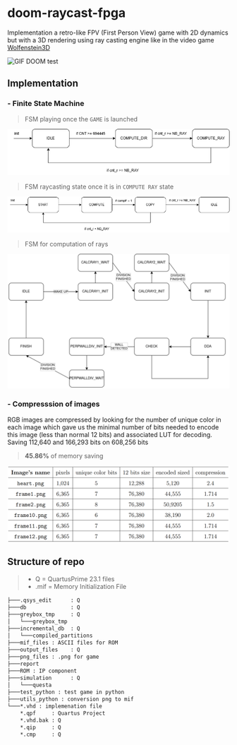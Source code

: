 # doom-raycast-fpga

Implementation a retro-like FPV (First Person View) game with 2D dynamics but with a 3D rendering using ray casting engine like in the video game [Wolfenstein3D](https://fr.wikipedia.org/wiki/Wolfenstein)

![GIF DOOM test](./report/doom.gif)

## Implementation
### - Finite State Machine 
> FSM playing once the `GAME` is launched

![Global FSM of Game state](./report/playing_state.drawio.png)

> FSM raycasting state once it is in `COMPUTE RAY` state

![FSM raycasting state inside COMPUTE RAY state](./report/raycasting.drawio.png)

>  FSM for computation of rays

![FSM raycast](./report/ray_drawio.png)

### - Compresssion of images
RGB images are compressed by looking for the number of unique color in each image which gave us the minimal number of bits needed to encode this image (less than normal 12 bits) and associated LUT for decoding. Saving 112,640 and 166,293 bits on 608,256 bits

> **45.86%** of memory saving

![Table of RGB compression](./report/table_compression.png)


## Structure of repo
> - Q = QuartusPrime 23.1 files
> - .mif = Memory Initialization File
```
├───.qsys_edit      : Q
├───db              : Q
├───greybox_tmp     : Q
│   └───greybox_tmp
├───incremental_db  : Q 
│   └───compiled_partitions
├───mif_files : ASCII files for ROM
├───output_files    : Q
├───png_files : .png for game
├───report
├───ROM : IP component
├───simulation      : Q
│   └───questa
├───test_python : test game in python
├───utils_python : conversion png to mif
└───*.vhd : implemenation file
    *.qpf     : Quartus Project
    *.vhd.bak : Q
    *.qip     : Q
    *.cmp     : Q
```


